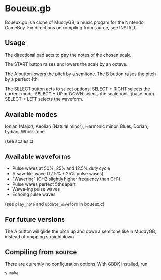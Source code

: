 Boueux.gb
=========

Boueux.gb is a clone of MuddyGB, a music progam for the Nintendo GameBoy.
For directions on compiling from source, see INSTALL.

Usage
-----

The directional pad acts to play the notes of the chosen scale.

The START button raises and lowers the scale by an octave.

The A button lowers the pitch by a semitone.
The B button raises the pitch by a perfect 4th.

The SELECT button acts to select options.
SELECT + RIGHT selects the current mode.
SELECT + UP or DOWN selects the scale tonic (base note).
SELECT + LEFT selects the waveform.

Available modes
---------------

Ionian (Major), Aeolian (Natural minor), Harmonic minor,
Blues, Dorian, Lydian, Whole-tone

(see scales.c)

Available waveforms
-------------------

* Pulse waves at 50%, 25% and 12.5% duty cycle
* A saw-like wave (12.5% + 25% pulse waves)
* "Wavering" (CH2 slightly higher frequency than CH1)
* Pulse waves perfect 5ths apart
* Wawa-ing pulse waves 
* Echoing pulse waves

(see `play_note` and `update_waveform` in boueux.c)

For future versions
-------------------

The A button will glide the pitch up and down a semitone like in MuddyGB,
instead of dropping straight down.

Compiling from source
--------------------

There are currently no configuration options.
With GBDK installed, run

    $ make
